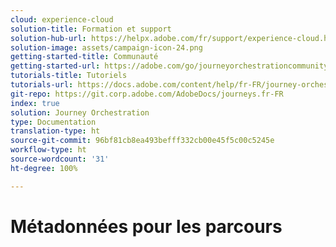 ```yaml
---
cloud: experience-cloud
solution-title: Formation et support
solution-hub-url: https://helpx.adobe.com/fr/support/experience-cloud.html
solution-image: assets/campaign-icon-24.png
getting-started-title: Communauté
getting-started-url: https://adobe.com/go/journeyorchestrationcommunity_fr
tutorials-title: Tutoriels
tutorials-url: https://docs.adobe.com/content/help/fr-FR/journey-orchestration-learn/tutorials/understanding-journey-orchestration.html
git-repo: https://git.corp.adobe.com/AdobeDocs/journeys.fr-FR
index: true
solution: Journey Orchestration
type: Documentation
translation-type: ht
source-git-commit: 96bf81cb8ea493befff332cb00e45f5c00c5245e
workflow-type: ht
source-wordcount: '31'
ht-degree: 100%

---
```



# Métadonnées pour les parcours
